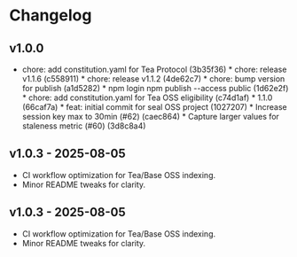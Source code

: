 ﻿# Changelog

## v1.0.0
* chore: add constitution.yaml for Tea Protocol (3b35f36) * chore: release v1.1.6 (c558911) * chore: release v1.1.2 (4de62c7) * chore: bump version for publish (a1d5282) * npm login npm publish --access public (1d62e2f) * chore: add constitution.yaml for Tea OSS eligibility (c74d1af) * 1.1.0 (66caf7a) * feat: initial commit for seal OSS project (1027207) * Increase session key max to 30min (#62) (caec864) * Capture larger values for staleness metric (#60) (3d8c8a4)

## v1.0.3 - 2025-08-05
- CI workflow optimization for Tea/Base OSS indexing.
- Minor README tweaks for clarity.


## v1.0.3 - 2025-08-05
- CI workflow optimization for Tea/Base OSS indexing.
- Minor README tweaks for clarity.

